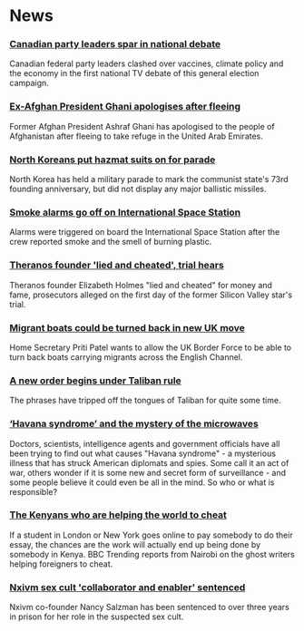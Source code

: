 # News
### [Canadian party leaders spar in national debate](https://www.bbc.com/news/world-us-canada-58482596)
Canadian federal party leaders clashed over vaccines, climate policy and the economy in the first national TV debate of this general election campaign.
### [Ex-Afghan President Ghani apologises after fleeing](https://www.bbc.com/news/world-asia-58496410)
Former Afghan President Ashraf Ghani has apologised to the people of Afghanistan after fleeing to take refuge in the United Arab Emirates.
### [North Koreans put hazmat suits on for parade](https://www.bbc.com/news/world-asia-58497157)
North Korea has held a military parade to mark the communist state's 73rd founding anniversary, but did not display any major ballistic missiles.
### [Smoke alarms go off on International Space Station](https://www.bbc.com/news/world-europe-58497899)
Alarms were triggered on board the International Space Station after the crew reported smoke and the smell of burning plastic. 
### [Theranos founder 'lied and cheated', trial hears](https://www.bbc.com/news/business-58494912)
Theranos founder Elizabeth Holmes "lied and cheated" for money and fame, prosecutors alleged on the first day of the former Silicon Valley star's trial. 
### [Migrant boats could be turned back in new UK move](https://www.bbc.com/news/uk-58495948)
Home Secretary Priti Patel wants to allow the UK Border Force to be able to turn back boats carrying migrants across the English Channel. 
### [A new order begins under Taliban rule](https://www.bbc.com/news/world-asia-58495112)
The phrases have tripped off the tongues of Taliban for quite some time.  
### [‘Havana syndrome’ and the mystery of the microwaves](https://www.bbc.com/news/world-58396698)
Doctors, scientists, intelligence agents and government officials have all been trying to find out what causes "Havana syndrome" - a mysterious illness that has struck American diplomats and spies. Some call it an act of war, others wonder if it is some new and secret form of surveillance - and some people believe it could even be all in the mind. So who or what is responsible?
### [The Kenyans who are helping the world to cheat](https://www.bbc.com/news/blogs-trending-58465189)
If a student in London or New York goes online to pay somebody to do their essay, the chances are the work will actually end up being done by somebody in Kenya. BBC Trending reports from Nairobi on the ghost writers helping foreigners to cheat.
### [Nxivm sex cult 'collaborator and enabler' sentenced](https://www.bbc.com/news/world-us-canada-58495543)
Nxivm co-founder Nancy Salzman has been sentenced to over three years in prison for her role in the suspected sex cult. 
